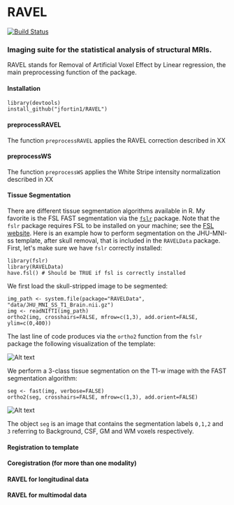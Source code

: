 # RAVEL
[![Build Status](https://travis-ci.org/Jfortin1/RAVEL.svg?branch=master)](https://travis-ci.org/Jfortin1/RAVEL)

### Imaging suite for the statistical analysis of structural MRIs. 

RAVEL stands for Removal of Artificial Voxel Effect by Linear regression, the main preprocessing function of the package. 

#### Installation

```{r}
library(devtools)
install_github("jfortin1/RAVEL")
```


#### preprocessRAVEL

The function `preprocessRAVEL` applies the RAVEL correction described in XX


#### preprocessWS

The function `preprocessWS` applies the White Stripe intensity normalization described in XX

#### Tissue Segmentation

There are different tissue segmentation algorithms available in R. My favorite is the FSL FAST segmentation via the [`fslr`](https://cran.r-project.org/web/packages/fslr/index.html) package. Note that the `fslr` package requires FSL to be installed on your machine; see the [FSL website](http://fsl.fmrib.ox.ac.uk/fsl/fslwiki/). Here is an example how to perform segmentation on the JHU-MNI-ss template, after skull removal, that is included in the `RAVELData` package. First, let's make sure we have `fslr` correctly installed:

```{r}
library(fslr)
library(RAVELData)
have.fsl() # Should be TRUE if fsl is correctly installed
```

We first load the skull-stripped image to be segmented:

```{r}
img_path <- system.file(package="RAVELData", "data/JHU_MNI_SS_T1_Brain.nii.gz")
img <- readNIfTI(img_path)
ortho2(img, crosshairs=FALSE, mfrow=c(1,3), add.orient=FALSE, ylim=c(0,400))
```
The last line of code produces via the `ortho2` function from the `fslr` package the following visualization of the template:

![Alt text](https://github.com/Jfortin1/RAVEL/blob/master/images/template.png)

We perform a 3-class tissue segmentation on the T1-w image with the FAST segmentation algorithm:

```{r}
seg <- fast(img, verbose=FALSE) 
ortho2(seg, crosshairs=FALSE, mfrow=c(1,3), add.orient=FALSE)
```

![Alt text](https://github.com/Jfortin1/RAVEL/blob/master/images/seg.png)

The object `seg` is an image that contains the segmentation labels `0,1,2` and `3` referring to Background, CSF, GM and WM voxels respectively. 


#### Registration to template

#### Coregistration (for more than one modality)

#### RAVEL for longitudinal data

#### RAVEL for multimodal data




